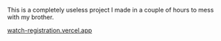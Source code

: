 This is a completely useless project I made in a couple of hours to mess with my brother.

[watch-registration.vercel.app](watch-registration.vercel.app)
